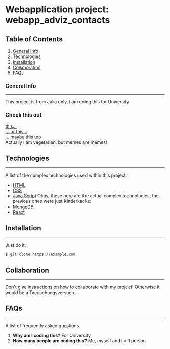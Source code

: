 # Webapplication project: webapp_adviz_contacts
## Table of Contents
1. [General Info](#general-info)
2. [Technologies](#technologies)
3. [Installation](#installation)
4. [Collaboration](#collaboration)
5. [FAQs](#faqs)
### General Info
***
This project is from Júlia only, I am doing this for University
### Check this out
[this...](https://www.memedroid.com/memes/detail/2600585/Beans) <br>
[... or this...](https://www.gutefrage.net/frage/kaese-hat-loecher-mehr-kaese-bedeutet-mehr-loecher-ist-mehr-kaese-weniger-kaese) <br>
[... maybe this too](https://www.zdf.de/funk/mrwissen2go-geschichte-12024/funk-die-geschichte-des-doeners-102.html) <br>
Actually I am vegetarian, but memes are memes!
## Technologies
***
A list of the complex technologies used within this project:
* [HTML](https://www.tutorialspoint.com/html/index.htm)
* [CSS](https://www.w3schools.com/Css/)
* [Java Script](https://javascript.info/)
Okay, these here are the actual complex technologies, the previous ones were just Kinderkacke:
* [MongoDB](https://www.mongodb.org)
* [React](https://www.reactjs.org)
## Installation
***
Just do it:
```
$ git clone https://example.com
```
## Collaboration
***
Don't give instructions on how to collaborate with my project!
Otherwise it would be a Taeuschungsversuch...
## FAQs
***
A list of frequently asked questions
1. **Why am I coding this?**
For University
2. **How many people are coding this?**
Me, myself and I = 1 person
